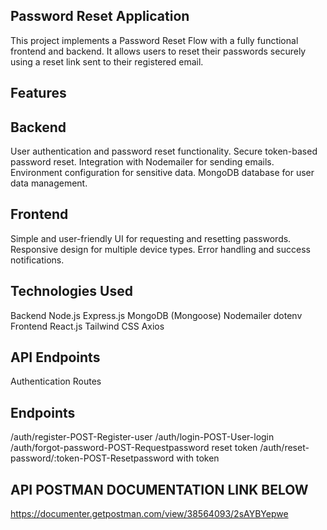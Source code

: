 ## Password Reset Application

This project implements a Password Reset Flow with a fully functional frontend and backend. It allows users to reset their passwords securely using a reset link sent to their registered email.

## Features

## Backend

User authentication and password reset functionality.
Secure token-based password reset.
Integration with Nodemailer for sending emails.
Environment configuration for sensitive data.
MongoDB database for user data management.

## Frontend

Simple and user-friendly UI for requesting and resetting passwords.
Responsive design for multiple device types.
Error handling and success notifications.

## Technologies Used

Backend
Node.js
Express.js
MongoDB (Mongoose)
Nodemailer
dotenv
Frontend
React.js
Tailwind CSS
Axios

## API Endpoints
Authentication Routes

## Endpoints
/auth/register-POST-Register-user
/auth/login-POST-User-login
/auth/forgot-password-POST-Requestpassword reset token
/auth/reset-password/:token-POST-Resetpassword with token

## API POSTMAN DOCUMENTATION  LINK BELOW
https://documenter.getpostman.com/view/38564093/2sAYBYepwe